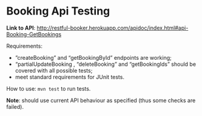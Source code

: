 # Booking Api Testing

**Link to API**: http://restful-booker.herokuapp.com/apidoc/index.html#api-Booking-GetBookings 


Requirements:
* ”createBooking” and “getBookingById” endpoints are working;
* “partialUpdateBooking , “deleteBooking” and “getBookingIds” should be covered with all possible tests;
* meet standard requirements for JUnit tests.


How to use:
```mvn test``` to run tests.


**Note**: should use current API behaviour as specified (thus some checks are failed).
